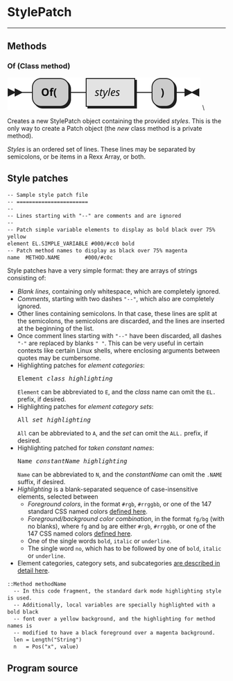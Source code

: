StylePatch
==========

------------------------

Methods
-------

### Of (Class method)

![of](StylePatch.of.svg) \

Creates a new StylePatch object containing the provided *styles*.
This is the only way to create a Patch object (the *new* class method
is a private method).

*Styles* is an ordered set of lines.
These lines may be separated by semicolons,
or be items in a Rexx Array, or both.

Style patches
-------------

~~~
-- Sample style patch file
-- =======================
--
-- Lines starting with "--" are comments and are ignored
--
-- Patch simple variable elements to display as bold black over 75% yellow
element EL.SIMPLE_VARIABLE #000/#cc0 bold
-- Patch method names to display as black over 75% magenta
name  METHOD.NAME        #000/#c0c
~~~

Style patches have a very simple format: they
are arrays of strings consisting of:

+ *Blank lines*, containing only whitespace, which are completely ignored.
+ *Comments*, starting with two dashes `"--"`, which also are completely ignored.
+ Other lines containing semicolons. In that case, these lines are
  split at the semicolons, the semicolons are discarded, and the
  lines are inserted at the beginning of the list.
+ Once comment lines starting with `"--"` have been discarded,
  all dashes `"-"` are replaced by blanks `" "`. This can be very useful
  in certain contexts like certain Linux shells,
  where enclosing arguments between quotes may be cumbersome.
+ Highlighting patches for *element categories*:
     <pre>Element <em>class</em> <em>highlighting</em></pre>
  `Element` can be abbreviated to `E`, and the *class* name
  can omit the `EL.` prefix, if desired.
+ Highlighting patches for *element category sets*:
     <pre>All <em>set</em> <em>highlighting</em></pre>
  `All` can be abbreviated to `A`, and the *set* can omit
  the `ALL.` prefix, if desired.
+ Highlighting patched for *taken constant names*:
     <pre>Name <em>constantName</em> <em>highlighting</em></pre>
  `Name` can be abbreviated to `N`, and the *constantName* can
  omit the `.NAME` suffix, if desired.
+ *Highlighting* is a blank-separated sequence
  of case-insensitive elements, selected between
  + *Foreground colors*, in the format `#rgb`, `#rrggbb`, or
    one of the 147 standard CSS named colors
    [defined here](https://www.w3.org/TR/css-color-4/#named-colors).
  + *Foreground/background color combination*,
    in the format `fg/bg` (with no blanks),
    where `fg` and `bg` are either `#rgb`, `#rrggbb`, or
    one of the 147 CSS named colors
    [defined here](https://www.w3.org/TR/css-color-4/#named-colors).
  + One of the single words `bold`, `italic` or `underline`.
  + The single word `no`, which has to be followed by
    one of `bold`, `italic` or `underline`.
+ Element categories, category sets, and subcategories
  [are described in detail here](/rexx-parser/doc/ref/categories/).

```rexx {patch="n method #000/#c0c; element Simple_Variable #000/#cc0 bold"}
::Method methodName
  -- In this code fragment, the standard dark mode highlighting style is used.
  -- Additionally, local variables are specially highlighted with a bold black
  -- font over a yellow background, and the highlighting for method names is
  -- modified to have a black foreground over a magenta background.
  len = Length("String")
  n   = Pos("x", value)
```

Program source
---------------

~~~rexx {source=../../../../cls/StylePatch.cls}
~~~